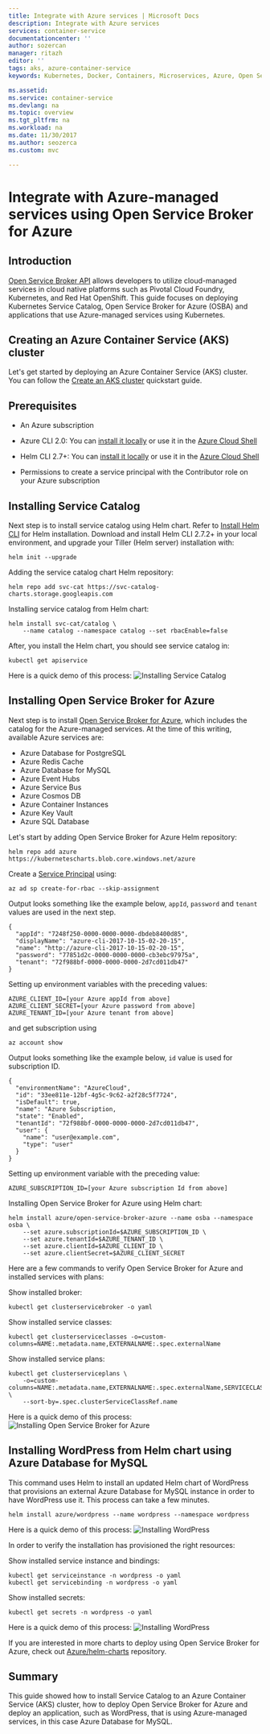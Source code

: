 ```yaml
---
title: Integrate with Azure services | Microsoft Docs
description: Integrate with Azure services
services: container-service
documentationcenter: ''
author: sozercan
manager: ritazh
editor: ''
tags: aks, azure-container-service
keywords: Kubernetes, Docker, Containers, Microservices, Azure, Open Service Broker

ms.assetid:
ms.service: container-service
ms.devlang: na
ms.topic: overview
ms.tgt_pltfrm: na
ms.workload: na
ms.date: 11/30/2017
ms.author: seozerca
ms.custom: mvc

---
```

# Integrate with Azure-managed services using Open Service Broker for Azure

## Introduction

[Open Service Broker API](https://www.openservicebrokerapi.org) allows developers to utilize cloud-managed services in cloud native platforms such as Pivotal Cloud Foundry, Kubernetes, and Red Hat OpenShift. This guide focuses on deploying Kubernetes Service Catalog, Open Service Broker for Azure (OSBA) and applications that use Azure-managed services using Kubernetes.

## Creating an Azure Container Service (AKS) cluster

Let's get started by deploying an Azure Container Service (AKS) cluster. You can follow the [Create an AKS cluster](https://docs.microsoft.com/en-us/azure/aks/kubernetes-walkthrough) quickstart guide.

## Prerequisites
* An Azure subscription

* Azure CLI 2.0: You can [install it locally](https://docs.microsoft.com/en-us/cli/azure/install-azure-cli?view=azure-cli-latest) or use it in the [Azure Cloud Shell](https://docs.microsoft.com/en-us/azure/cloud-shell/overview)

* Helm CLI 2.7+: You can [install it locally](https://docs.microsoft.com/en-us/azure/aks/kubernetes-helm#install-helm-cli) or use it in the [Azure Cloud Shell](https://docs.microsoft.com/en-us/azure/cloud-shell/overview)

* Permissions to create a service principal with the Contributor role on your Azure subscription

## Installing Service Catalog

Next step is to install service catalog using Helm chart. Refer to [Install Helm CLI](https://docs.microsoft.com/en-us/azure/aks/kubernetes-helm#install-helm-cli) for Helm installation.
Download and install Helm CLI 2.7.2+ in your local environment, and upgrade your Tiller (Helm server) installation with:

```azurecli-interactive
helm init --upgrade
```

Adding the service catalog chart Helm repository:

```azurecli-interactive
helm repo add svc-cat https://svc-catalog-charts.storage.googleapis.com
```

Installing service catalog from Helm chart:

```azurecli-interactive
helm install svc-cat/catalog \
    --name catalog --namespace catalog --set rbacEnable=false
```

After, you install the Helm chart, you should see service catalog in:

```azurecli-interactive
kubectl get apiservice
```

Here is a quick demo of this process:
![Installing Service Catalog](media/container-service-connect-azure/osbademo-0.gif)

## Installing Open Service Broker for Azure

Next step is to install [Open Service Broker for Azure](https://github.com/Azure/open-service-broker-azure), which includes the catalog for the Azure-managed services. At the time of this writing, available Azure services are:

*   Azure Database for PostgreSQL
*   Azure Redis Cache
*   Azure Database for MySQL
*   Azure Event Hubs
*   Azure Service Bus
*   Azure Cosmos DB
*   Azure Container Instances
*   Azure Key Vault
*   Azure SQL Database

Let's start by adding Open Service Broker for Azure Helm repository:

```azurecli-interactive
helm repo add azure https://kubernetescharts.blob.core.windows.net/azure
```

Create a [Service Principal](https://docs.microsoft.com/en-us/azure/aks/kubernetes-service-principal) using:

```azurecli-interactive
az ad sp create-for-rbac --skip-assignment
```

Output looks something like the example below, `appId`, `password` and `tenant` values are used in the next step.

```
{
  "appId": "7248f250-0000-0000-0000-dbdeb8400d85",
  "displayName": "azure-cli-2017-10-15-02-20-15",
  "name": "http://azure-cli-2017-10-15-02-20-15",
  "password": "77851d2c-0000-0000-0000-cb3ebc97975a",
  "tenant": "72f988bf-0000-0000-0000-2d7cd011db47"
}
```

Setting up environment variables with the preceding values:

```azurecli-interactive
AZURE_CLIENT_ID=[your Azure appId from above]
AZURE_CLIENT_SECRET=[your Azure password from above]
AZURE_TENANT_ID=[your Azure tenant from above]
```

and get subscription using
```azurecli-interactive
az account show
```

Output looks something like the example below, `id` value is used for subscription ID.

```
{
  "environmentName": "AzureCloud",
  "id": "33ee811e-12bf-4g5c-9c62-a2f28c5f7724",
  "isDefault": true,
  "name": "Azure Subscription,
  "state": "Enabled",
  "tenantId": "72f988bf-0000-0000-0000-2d7cd011db47",
  "user": {
    "name": "user@example.com",
    "type": "user"
  }
}
```

Setting up environment variable with the preceding value:

```azurecli-interactive
AZURE_SUBSCRIPTION_ID=[your Azure subscription Id from above]
```

Installing Open Service Broker for Azure using Helm chart:

```azurecli-interactive
helm install azure/open-service-broker-azure --name osba --namespace osba \
    --set azure.subscriptionId=$AZURE_SUBSCRIPTION_ID \
    --set azure.tenantId=$AZURE_TENANT_ID \
    --set azure.clientId=$AZURE_CLIENT_ID \
    --set azure.clientSecret=$AZURE_CLIENT_SECRET
```

Here are a few commands to verify Open Service Broker for Azure and installed services with plans:

Show installed broker:
```azurecli-interactive
kubectl get clusterservicebroker -o yaml
```

Show installed service classes:
```azurecli-interactive
kubectl get clusterserviceclasses -o=custom-columns=NAME:.metadata.name,EXTERNALNAME:.spec.externalName
```

Show installed service plans:
```azurecli-interactive
kubectl get clusterserviceplans \
    -o=custom-columns=NAME:.metadata.name,EXTERNALNAME:.spec.externalName,SERVICECLASS:.spec.clusterServiceClassRef.name \
    --sort-by=.spec.clusterServiceClassRef.name
```

Here is a quick demo of this process:
![Installing Open Service Broker for Azure](media/container-service-connect-azure/osbademo-1.gif)

## Installing WordPress from Helm chart using Azure Database for MySQL

This command uses Helm to install an updated Helm chart of WordPress that provisions an external Azure Database for MySQL instance in order to have WordPress use it. This process can take a few minutes.

```azurecli-interactive
helm install azure/wordpress --name wordpress --namespace wordpress
```

Here is a quick demo of this process:
![Installing WordPress](media/container-service-connect-azure/osbademo-2.gif)

In order to verify the installation has provisioned the right resources:

Show installed service instance and bindings:

```azurecli-interactive
kubectl get serviceinstance -n wordpress -o yaml
kubectl get servicebinding -n wordpress -o yaml
```

Show installed secrets:

```azurecli-interactive
kubectl get secrets -n wordpress -o yaml
```

Here is a quick demo of this process:
![Installing WordPress](media/container-service-connect-azure/osbademo-3.gif)

If you are interested in more charts to deploy using Open Service Broker for Azure, check out [Azure/helm-charts](https://github.com/Azure/helm-charts) repository.

## Summary

This guide showed how to install Service Catalog to an Azure Container Service (AKS) cluster, how to deploy Open Service Broker for Azure and deploy an application, such as WordPress, that is using Azure-managed services, in this case Azure Database for MySQL.
